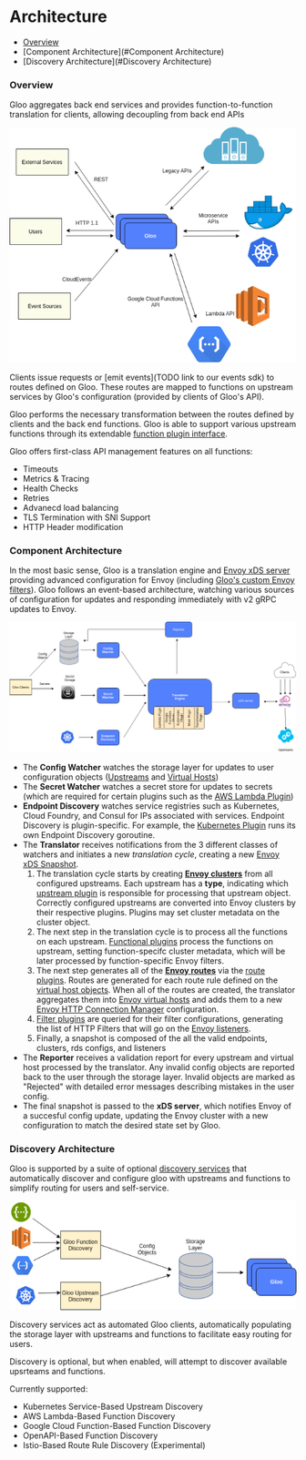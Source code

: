 # Architecture

- [Overview](#Overview)
- [Component Architecture](#Component Architecture)
- [Discovery Architecture](#Discovery Architecture)


<a name="Overview"></a>

### Overview

Gloo aggregates back end services and provides function-to-function translation for clients, allowing decoupling from back end APIs

![Overview](high_level_architecture.png "High Level Architecture")

Clients issue requests or [emit events](TODO link to our events sdk) to routes defined on Gloo. These routes are mapped
to functions on upstream services by Gloo's configuration (provided by clients of Gloo's API). 

Gloo performs the necessary transformation between the routes defined by clients and the back end functions. Gloo is able 
to support various upstream functions through its extendable [function plugin interface](TODO).

Gloo offers first-class API management features on all functions:

- Timeouts
- Metrics & Tracing
- Health Checks
- Retries
- Advanecd load balancing
- TLS Termination with SNI Support
- HTTP Header modification
<!-- TODO: -Authentication -->
<!-- TODO: -JWT/Oauth2 -->




<a name="Component Architecture"></a>

### Component Architecture

In the most basic sense, Gloo is a translation engine and [Envoy xDS server](TODO) providing advanced configuration for Envoy (including [Gloo's
custom Envoy filters](TODO)). Gloo follows an event-based architecture, watching various sources of configuration for
updates and responding immediately with v2 gRPC updates to Envoy. 


![Component Architecture](component_architecture.png "Component Architecture")

* The **Config Watcher** watches the storage layer for updates to user configuration objects ([Upstreams](TODO) and [Virtual Hosts](TODO))
* The **Secret Watcher** watches a secret store for updates to secrets (which are required for certain plugins such as the [AWS Lambda Plugin](TODO))
* **Endpoint Discovery** watches service registries such as Kubernetes, Cloud Foundry, and Consul for IPs associated with services. 
Endpoint Discovery is plugin-specific. For example, the [Kubernetes Plugin](TODO) runs its own Endpoint Discovery goroutine.
* The **Translator** receives notifications from the 3 different classes of watchers and initiates a new *translation cycle*,
creating a new [Envoy xDS Snapshot](TODO).
    1. The translation cycle starts by creating **[Envoy clusters](TODO)** from all configured upstreams. Each upstream has a **type**,
    indicating which [upstream plugin](TODO) is responsible for processing that upstream object. Correctly configured upstreams are 
    converted into Envoy clusters by their respective plugins. Plugins may set cluster metadata on the cluster object.
    1. The next step in the translation cycle is to process all the functions on each upstream. [Functional plugins](TODO) process
    the functions on upstream, setting function-specifc cluster metadata, which will be later processed by function-specific Envoy
    filters.
    1. The next step generates all of the **[Envoy routes](TODO)** via the [route plugins](TODO). Routes are generated for 
    each route rule defined on the [virtual host objects](TODO). When all of the routes are created, the translator aggregates them
    into [Envoy virtual hosts](TODO) and adds them to a new [Envoy HTTP Connection Manager](TODO) configuration.
    1. [Filter plugins](TODO) are queried for their filter configurations, generating the list of HTTP Filters that will go 
    on the [Envoy listeners](TODO).
    1. Finally, a snapshot is composed of the all the valid endpoints, clusters, rds configs, and listeners
* The **Reporter** receives a validation report for every upstream and virtual host processed by the translator. Any invalid
  config objects are reported back to the user through the storage layer. Invalid objects are marked as "Rejected" with 
  detailed error messages describing mistakes in the user config.
* The final snapshot is passed to the **xDS server**, which notifies Envoy of a succesful config update, updating the Envoy
cluster with a new configuration to match the desired state set by Gloo.   




<a name="Discovery Architecture"></a>

### Discovery Architecture

Gloo is supported by a suite of optional [discovery services](TODO) that automatically discover and configure 
gloo with upstreams and functions to simplify routing for users and self-service.  


![Discovery Architecture](discovery_architecture.png "Discovery Architecture")

Discovery services act as automated Gloo clients, automatically populating the storage layer with upstreams and functions
to facilitate easy routing for users.

Discovery is optional, but when enabled, will attempt to discover available upsrteams and functions.

Currently supported:

- Kubernetes Service-Based Upstream Discovery
- AWS Lambda-Based Function Discovery
- Google Cloud Function-Based Function Discovery
- OpenAPI-Based Function Discovery
- Istio-Based Route Rule Discovery (Experimental)

